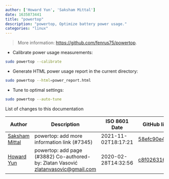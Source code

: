 ```yaml
---
author: ['Howard Yun', 'Saksham Mittal']
date: 1635873441
title: "powertop"
description: "powertop, Optimize battery power usage."
categories: "linux"
---
```

> More information: <https://github.com/fenrus75/powertop>.

- Calibrate power usage measurements:

```bash
sudo powertop --calibrate
```

- Generate HTML power usage report in the current directory:

```bash
sudo powertop --html=power_report.html
```

- Tune to optimal settings:

```bash
sudo powertop --auto-tune
```
List of changes to this documentation


Author | Description | ISO 8601 Date | GitHub link
------|-----|-----|-----
[Saksham Mittal](mailto:gotlougit@users.noreply.github.com) | powertop: add more information link (#7345) | 2021-11-02T18:17:21 | [58efc90e431c](https://github.com/tldr-pages/tldr/commit/58efc90e431c8b3f802c3e1c6aa43fe09f27f5ad)
[Howard Yun](mailto:Haoy2001@gmail.com) | powertop: add page (#3882) Co-authored-by: Zlatan Vasović <zlatanvasovic@gmail.com> | 2020-02-28T14:32:56 | [c8f0263169f6](https://github.com/tldr-pages/tldr/commit/c8f0263169f66c5b093354f5b1a8da856d5c0bac)

